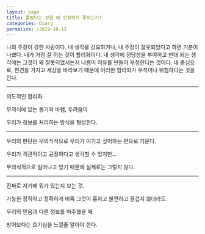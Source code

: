 ```yaml
---
layout: page
title: 틀렸다는 것을 왜 인정하지 못하는가?
categories: Diary
permalink: /2019-10-13
---
```


나의 주장이 강한 사람이다. 내 생각을 강요하거나, 내 주장이 잘못되었다고 하면 기분이 나쁘다. 내가 가장 잘 하는 것이 합리화이다. 내 생각에 정당성을 부여하고 반대 되는 생각에는 그것이 왜 잘못되었서는지 나름이 이유를 만들어 부정한다는 것이다. 내 중심으로, 편견을 가지고 세상을 바라보기 때문에 이러한 합리화가 무척이나 위험하다는 것을 안다. 

----

의도적인 합리화.

무의식에 있는 동기와 바램, 두려움이 

우리가 정보를 처리하는 방식을 형성한다.

----

우리의 판단은 무의식적으로 우리가 이기고 싶어하는 편으로 기운다.

우리가 객관적이고 공정하다고 생각할 수 있지만... 

무의식적으로 일어나고 있기 때문에 실제로는 그렇지 않다.

----

진짜로 저기에 뭐가 있는지 보는 것.

가능한 정직하고 정확하게 비록 그것이 흉하고 불편하고 즐겁지 않더라도.

우리의 믿음과 다른 정보를 마주했을 때

방어보다는 호기심을 느낄줄 알아야 한다.

